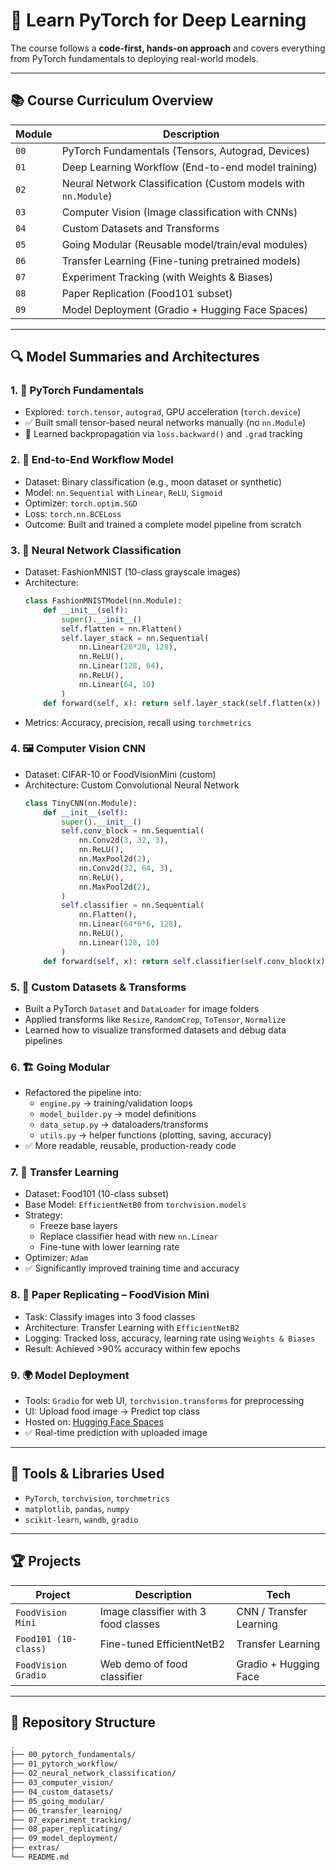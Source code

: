 # 🧠 Learn PyTorch for Deep Learning 

The course follows a **code-first, hands-on approach** and covers everything from PyTorch fundamentals to deploying real-world models.

---

## 📚 Course Curriculum Overview

| Module | Description |
|--------|-------------|
| `00` | PyTorch Fundamentals (Tensors, Autograd, Devices) |
| `01` | Deep Learning Workflow (End-to-end model training) |
| `02` | Neural Network Classification (Custom models with `nn.Module`) |
| `03` | Computer Vision (Image classification with CNNs) |
| `04` | Custom Datasets and Transforms |
| `05` | Going Modular (Reusable model/train/eval modules) |
| `06` | Transfer Learning (Fine-tuning pretrained models) |
| `07` | Experiment Tracking (with Weights & Biases) |
| `08` | Paper Replication (Food101 subset) |
| `09` | Model Deployment (Gradio + Hugging Face Spaces) |

---

## 🔍 Model Summaries and Architectures

### 1. 🧱 PyTorch Fundamentals
- Explored: `torch.tensor`, `autograd`, GPU acceleration (`torch.device`)
- ✅ Built small tensor-based neural networks manually (no `nn.Module`)
- 🧠 Learned backpropagation via `loss.backward()` and `.grad` tracking

### 2. 🔁 End-to-End Workflow Model
- Dataset: Binary classification (e.g., moon dataset or synthetic)
- Model: `nn.Sequential` with `Linear`, `ReLU`, `Sigmoid`
- Optimizer: `torch.optim.SGD`
- Loss: `torch.nn.BCELoss`
- Outcome: Built and trained a complete model pipeline from scratch

### 3. 🧠 Neural Network Classification
- Dataset: FashionMNIST (10-class grayscale images)
- Architecture:
  ```python
  class FashionMNISTModel(nn.Module):
      def __init__(self):
          super().__init__()
          self.flatten = nn.Flatten()
          self.layer_stack = nn.Sequential(
              nn.Linear(28*28, 128),
              nn.ReLU(),
              nn.Linear(128, 64),
              nn.ReLU(),
              nn.Linear(64, 10)
          )
      def forward(self, x): return self.layer_stack(self.flatten(x))
  ```
- Metrics: Accuracy, precision, recall using `torchmetrics`

### 4. 🖼️ Computer Vision CNN
- Dataset: CIFAR-10 or FoodVisionMini (custom)
- Architecture: Custom Convolutional Neural Network
  ```python
  class TinyCNN(nn.Module):
      def __init__(self):
          super().__init__()
          self.conv_block = nn.Sequential(
              nn.Conv2d(3, 32, 3),
              nn.ReLU(),
              nn.MaxPool2d(2),
              nn.Conv2d(32, 64, 3),
              nn.ReLU(),
              nn.MaxPool2d(2),
          )
          self.classifier = nn.Sequential(
              nn.Flatten(),
              nn.Linear(64*6*6, 128),
              nn.ReLU(),
              nn.Linear(128, 10)
          )
      def forward(self, x): return self.classifier(self.conv_block(x))
  ```

### 5. 🧩 Custom Datasets & Transforms
- Built a PyTorch `Dataset` and `DataLoader` for image folders
- Applied transforms like `Resize`, `RandomCrop`, `ToTensor`, `Normalize`
- Learned how to visualize transformed datasets and debug data pipelines

### 6. 🏗️ Going Modular
- Refactored the pipeline into:
  - `engine.py` → training/validation loops
  - `model_builder.py` → model definitions
  - `data_setup.py` → dataloaders/transforms
  - `utils.py` → helper functions (plotting, saving, accuracy)
- ✅ More readable, reusable, production-ready code

### 7. 🔁 Transfer Learning
- Dataset: Food101 (10-class subset)
- Base Model: `EfficientNetB0` from `torchvision.models`
- Strategy: 
  - Freeze base layers
  - Replace classifier head with new `nn.Linear`
  - Fine-tune with lower learning rate
- Optimizer: `Adam`
- ✅ Significantly improved training time and accuracy

### 8. 📄 Paper Replicating – FoodVision Mini
- Task: Classify images into 3 food classes
- Architecture: Transfer Learning with `EfficientNetB2`
- Logging: Tracked loss, accuracy, learning rate using `Weights & Biases`
- Result: Achieved >90% accuracy within few epochs

### 9. 🌍 Model Deployment
- Tools: `Gradio` for web UI, `torchvision.transforms` for preprocessing
- UI: Upload food image → Predict top class
- Hosted on: [Hugging Face Spaces](https://huggingface.co/spaces)
- ✅ Real-time prediction with uploaded image

---

## 🧪 Tools & Libraries Used

- `PyTorch`, `torchvision`, `torchmetrics`
- `matplotlib`, `pandas`, `numpy`
- `scikit-learn`, `wandb`, `gradio`

---

## 🏆 Projects

| Project | Description | Tech |
|--------|-------------|------|
| `FoodVision Mini` | Image classifier with 3 food classes | CNN / Transfer Learning |
| `Food101 (10-class)` | Fine-tuned EfficientNetB2 | Transfer Learning |
| `FoodVision Gradio` | Web demo of food classifier | Gradio + Hugging Face |

---

## 📂 Repository Structure

```bash
.
├── 00_pytorch_fundamentals/
├── 01_pytorch_workflow/
├── 02_neural_network_classification/
├── 03_computer_vision/
├── 04_custom_datasets/
├── 05_going_modular/
├── 06_transfer_learning/
├── 07_experiment_tracking/
├── 08_paper_replicating/
├── 09_model_deployment/
├── extras/
└── README.md
```

